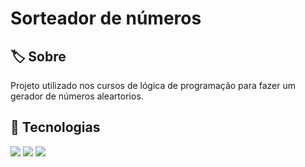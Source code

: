 <h1>Sorteador de números</h1>

<h2>🏷️ Sobre</h2>
<p>Projeto utilizado nos cursos de lógica de programação para fazer um gerador de números aleartorios.</p>

## 🚀 Tecnologias
<div>
  <img src="https://img.shields.io/badge/HTML - 239120?style-for-the-badge&logo-html5&logoColor-white">
  <img src="https://img.shields.io/badge/CSS - 239120?style-for-the-badge&logo-css3&logoColor-white">
  <img src="https://img.shields.io/badge/JavaScript-F7DF1E?style-for-the-badge&logo-javascript&logoColor-black">
</div>
